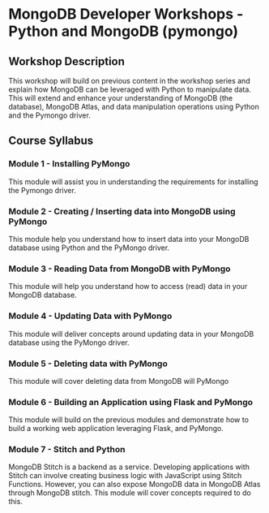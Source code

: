 # MongoDB Developer Workshops - Python and MongoDB (pymongo)

## Workshop Description

This workshop will build on previous content in the workshop series and explain how MongoDB can be leveraged with Python to manipulate data. This will extend and enhance your understanding of MongoDB (the database), MongoDB Atlas, and data manipulation operations using Python and the Pymongo driver.

## Course Syllabus

### Module 1 - Installing PyMongo

This module will assist you in understanding the requirements for installing the Pymongo driver.

### Module 2 - Creating / Inserting data into MongoDB using PyMongo

This module help you understand how to insert data into your MongoDB database using Python and the PyMongo driver.

### Module 3 - Reading Data from MongoDB with PyMongo

This module will help you understand how to access (read) data in your MongoDB database.

### Module 4 - Updating Data with PyMongo

This module will deliver concepts around updating data in your MongoDB database using the PyMongo driver.

### Module 5 - Deleting data with PyMongo

This module will cover deleting data from MongoDB will PyMongo

### Module 6 - Building an Application using Flask and PyMongo

This module will build on the previous modules and demonstrate how to build a working web application leveraging Flask, and PyMongo.

### Module 7 - Stitch and Python

MongoDB Stitch is a backend as a service. Developing applications with Stitch can involve creating business logic with JavaScript using Stitch Functions. However, you can also expose MongoDB data in MongoDB Atlas through MongoDB stitch. This module will cover concepts required to do this.
